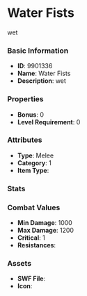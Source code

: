 # Water Fists

wet

### Basic Information

- **ID**: 9901336
- **Name**: Water Fists
- **Description**: wet

### Properties

- **Bonus**: 0
- **Level Requirement**: 0

### Attributes

- **Type**: Melee
- **Category**: 1
- **Item Type**: 

### Stats


### Combat Values

- **Min Damage**: 1000
- **Max Damage**: 1200
- **Critical**: 1
- **Resistances**: 

### Assets

- **SWF File**: 
- **Icon**: 

